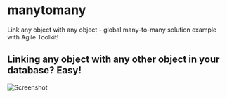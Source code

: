 manytomany
==========

Link any object with any object - global many-to-many solution example with Agile Toolkit!

Linking any object with any other object in your database? Easy!
--------

![Screenshot](https://raw.github.com/romaninsh/manytomany/master/screenshot.png)

